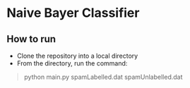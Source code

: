 # Naive Bayer Classifier

## How to run
- Clone the repository into a local directory 
- From the directory, run the command:
> python main.py spamLabelled.dat spamUnlabelled.dat

